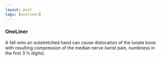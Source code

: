 ```yaml
---
layout: post
tags: [oneliner]
---
```



### OneLiner

A fall onto an outstretched hand can cause dislocation of the lunate bone with resulting compression of the median nerve (wrist pain, numbness in the first 3 ½ digits).
